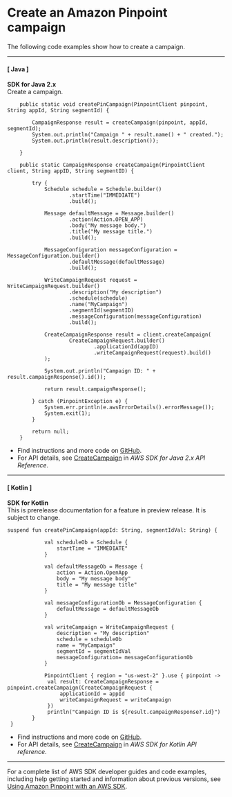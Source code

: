 # Create an Amazon Pinpoint campaign<a name="example_pinpoint_CreateCampaign_section"></a>

The following code examples show how to create a campaign\.

------
#### [ Java ]

**SDK for Java 2\.x**  
Create a campaign\.  

```
    public static void createPinCampaign(PinpointClient pinpoint, String appId, String segmentId) {

        CampaignResponse result = createCampaign(pinpoint, appId, segmentId);
        System.out.println("Campaign " + result.name() + " created.");
        System.out.println(result.description());

    }

    public static CampaignResponse createCampaign(PinpointClient client, String appID, String segmentID) {

        try {
            Schedule schedule = Schedule.builder()
                    .startTime("IMMEDIATE")
                    .build();

            Message defaultMessage = Message.builder()
                    .action(Action.OPEN_APP)
                    .body("My message body.")
                    .title("My message title.")
                    .build();

            MessageConfiguration messageConfiguration = MessageConfiguration.builder()
                    .defaultMessage(defaultMessage)
                    .build();

            WriteCampaignRequest request = WriteCampaignRequest.builder()
                    .description("My description")
                    .schedule(schedule)
                    .name("MyCampaign")
                    .segmentId(segmentID)
                    .messageConfiguration(messageConfiguration)
                    .build();

            CreateCampaignResponse result = client.createCampaign(
                    CreateCampaignRequest.builder()
                            .applicationId(appID)
                            .writeCampaignRequest(request).build()
            );

            System.out.println("Campaign ID: " + result.campaignResponse().id());

            return result.campaignResponse();

        } catch (PinpointException e) {
            System.err.println(e.awsErrorDetails().errorMessage());
            System.exit(1);
        }

        return null;
    }
```
+  Find instructions and more code on [GitHub](https://github.com/awsdocs/aws-doc-sdk-examples/tree/main/javav2/example_code/pinpoint#readme)\. 
+  For API details, see [CreateCampaign](https://docs.aws.amazon.com/goto/SdkForJavaV2/pinpoint-2016-12-01/CreateCampaign) in *AWS SDK for Java 2\.x API Reference*\. 

------
#### [ Kotlin ]

**SDK for Kotlin**  
This is prerelease documentation for a feature in preview release\. It is subject to change\.
  

```
suspend fun createPinCampaign(appId: String, segmentIdVal: String) {

            val scheduleOb = Schedule {
                startTime = "IMMEDIATE"
            }

            val defaultMessageOb = Message {
                action = Action.OpenApp
                body = "My message body"
                title = "My message title"
            }

            val messageConfigurationOb = MessageConfiguration {
                defaultMessage = defaultMessageOb
            }

            val writeCampaign = WriteCampaignRequest {
                description = "My description"
                schedule = scheduleOb
                name = "MyCampaign"
                segmentId = segmentIdVal
                messageConfiguration= messageConfigurationOb
            }

            PinpointClient { region = "us-west-2" }.use { pinpoint ->
             val result: CreateCampaignResponse = pinpoint.createCampaign(CreateCampaignRequest {
                 applicationId = appId
                 writeCampaignRequest = writeCampaign
             })
             println("Campaign ID is ${result.campaignResponse?.id}")
        }
 }
```
+  Find instructions and more code on [GitHub](https://github.com/awsdocs/aws-doc-sdk-examples/tree/main/kotlin/services/pinpoint#code-examples)\. 
+  For API details, see [CreateCampaign](https://github.com/awslabs/aws-sdk-kotlin#generating-api-documentation) in *AWS SDK for Kotlin API reference*\. 

------

For a complete list of AWS SDK developer guides and code examples, including help getting started and information about previous versions, see [Using Amazon Pinpoint with an AWS SDK](sdk-general-information-section.md)\.